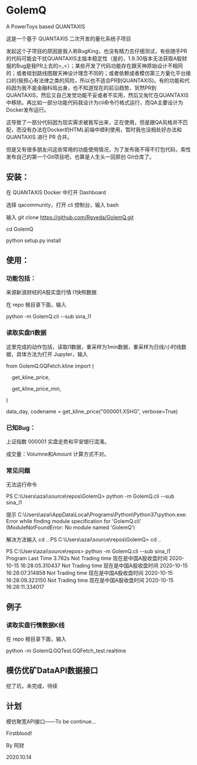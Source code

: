 # GolemQ

A PowerToys based QUANTAXIS



这是一个基于 QUANTAXIS 二次开发的量化系统子项目



发起这个子项目的原因是我人称BugKing，也没有精力去仔细测试，有些随手PR的代码可能会干扰QUANTAXIS主版本稳定性（是的，1.9.30版本无法获取A股财报的Bug是我PR上去的>_<）；某些开发了代码功能存在跟天神原始设计不相同的；或者规划路线图跟天神设计理念不同的；或者依赖或者模仿第三方量化平台接口的(我担心有法律之类的风险，所以也不适合PR到QUANTAXIS)。有的功能和代码因为我不是金融科班出身，也不知道现在的前沿趋势，贸然PR到QUANTAXIS，然后又自己发觉功能不妥或者不实用，然后又匆忙在QUANTAXIS中移除。再比如一部分功能代码我设计为cli命令行格式运行，而QA主要设计为Docker发布运行。



这导致了一部分代码因为现实需求被我写出来，正在使用，但是跟QA风格并不匹配，而没有办法在Docker的HTML前端中顺利使用，暂时我也没相处好办法和QUANTAXIS 进行 PR 合并。



但是又有很多朋友问这些常用的功能使用情况，为了发布我不得不打包代码，索性发布自己的第一个Git项目吧，也算是人生头一回原创 Git仓库了。



## 安装：

在 QUANTAXIS Docker 中打开 Dashboard



选择 qacommunity，打开 cli 控制台，输入 bash



输入 git clone https://github.com/Rgveda/GolemQ.git



cd GolemQ



python setup.py install



## 使用：



### 功能包括：



来源新浪财经的A股实盘行情 l1快照数据

在 repo 根目录下面，输入

python -m GolemQ.cli --sub sina_l1

### 读取实盘l1数据

这里完成的动作包括，读取l1数据，重采样为1min数据，重采样为日线/小时线数据，具体方法为打开 Jupyter，输入

from GolemQ.GQFetch.kline import (

    get_kline_price,

    get_kline_price_min,

)

data_day, codename = get_kline_price("000001.XSHG", verbose=True)

### 已知Bug：

上证指数 000001 实盘走势和平安银行混淆。

成交量：Volumne和Amount 计算方式不对。

### 常见问题

无法运行命令

PS C:\Users\azai\source\repos\GolemQ> python -m GolemQ.cli --sub sina_l1

提示
C:\Users\azai\AppData\Local\Programs\Python\Python37\python.exe: Error while finding module specification for 'GolemQ.cli' (ModuleNotFoundError: No module named 'GolemQ')

解决方法输入 cd ..
PS C:\Users\azai\source\repos\GolemQ> cd ..

PS C:\Users\azai\source\repos> python -m GolemQ.cli --sub sina_l1
Program Last Time 3.762s
Not Trading time 现在是中国A股收盘时间 2020-10-15 16:28:05.310437
Not Trading time 现在是中国A股收盘时间 2020-10-15 16:28:07.314858
Not Trading time 现在是中国A股收盘时间 2020-10-15 16:28:09.323150
Not Trading time 现在是中国A股收盘时间 2020-10-15 16:28:11.334017

## 例子
### 读取实盘行情数据K线

在 repo 根目录下面，输入

python -m GolemQ.GQTest.GQFetch_test.realtime



## 模仿优矿DataAPI数据接口

挖了坑，未完成，待续



## 计划

模仿聚宽API接口——To be continue...



Firstblood!



By 阿财 

2020.10.14

